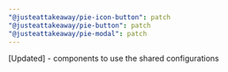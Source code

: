 ```yaml
---
"@justeattakeaway/pie-icon-button": patch
"@justeattakeaway/pie-button": patch
"@justeattakeaway/pie-modal": patch
---
```


[Updated] - components to use the shared configurations

